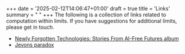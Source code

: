 +++
date = '2025-02-12T14:06:47+01:00'
draft = true
title = 'Links'
summary = " "
+++
The following is a collection of links related to computation within limits. If you have suggestions for additional limits, please get in touch.

- [Newly Forgotten Technologies: Stories From AI​-​Free Futures album](https://wesleygoatley.bandcamp.com/album/newly-forgotten-technologies-stories-from-ai-free-futures)
- [Jevons paradox](https://en.wikipedia.org/wiki/Jevons_paradox)
